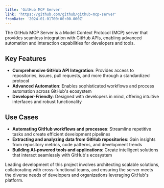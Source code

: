 ```yaml
---
title: 'GitHub MCP Server'
link: 'https://github.com/github/github-mcp-server'
fromDate: '2024-01-01T00:00:00.000Z'
---
```


The GitHub MCP Server is a Model Context Protocol (MCP) server that provides seamless integration with GitHub APIs, enabling advanced automation and interaction capabilities for developers and tools.

## Key Features

- **Comprehensive GitHub API Integration**: Provides access to repositories, issues, pull requests, and more through a standardized protocol
- **Advanced Automation**: Enables sophisticated workflows and process automation across GitHub's ecosystem
- **Developer-Friendly**: Designed with developers in mind, offering intuitive interfaces and robust functionality

## Use Cases

- **Automating GitHub workflows and processes**: Streamline repetitive tasks and create efficient development pipelines
- **Extracting and analyzing data from GitHub repositories**: Gain insights from repository metrics, code patterns, and development trends  
- **Building AI-powered tools and applications**: Create intelligent solutions that interact seamlessly with GitHub's ecosystem

Leading development of this project involves architecting scalable solutions, collaborating with cross-functional teams, and ensuring the server meets the diverse needs of developers and organizations leveraging GitHub's platform.